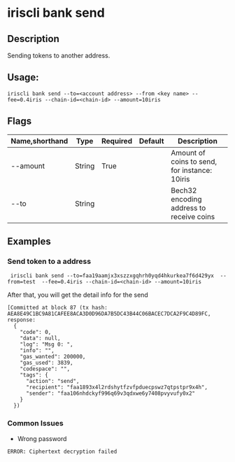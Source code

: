# iriscli bank send

## Description

Sending tokens to another address. 

## Usage:

```
iriscli bank send --to=<account address> --from <key name> --fee=0.4iris --chain-id=<chain-id> --amount=10iris
```

 

## Flags

| Name,shorthand   | Type   | Required | Default               | Description                                                  |
| ---------------- | ------ | -------- | --------------------- | ------------------------------------------------------------ |
| --amount         | String | True     |                       | Amount of coins to send, for instance: 10iris                |
| --to             | String |          |                       | Bech32 encoding address to receive coins                     |


## Examples

### Send token to a address 

```
 iriscli bank send --to=faa19aamjx3xszzxgqhrh0yqd4hkurkea7f6d429yx  --from=test  --fee=0.4iris --chain-id=<chain-id> --amount=10iris
```

After that, you will get the detail info for the send

```
[Committed at block 87 (tx hash: AEA8E49C1BC9A81CAFEE8ACA3D0D96DA7B5DC43B44C06BACEC7DCA2F9C4D89FC, response:
  {
    "code": 0,
    "data": null,
    "log": "Msg 0: ",
    "info": "",
    "gas_wanted": 200000,
    "gas_used": 3839,
    "codespace": "",
    "tags": {
      "action": "send",
      "recipient": "faa1893x4l2rdshytfzvfpduecpswz7qtpstpr9x4h",
      "sender": "faa106nhdckyf996q69v3qdxwe6y7408pvyvufy0x2"
    }
  })
```
### Common Issues

* Wrong password

```$xslt
ERROR: Ciphertext decryption failed
```
